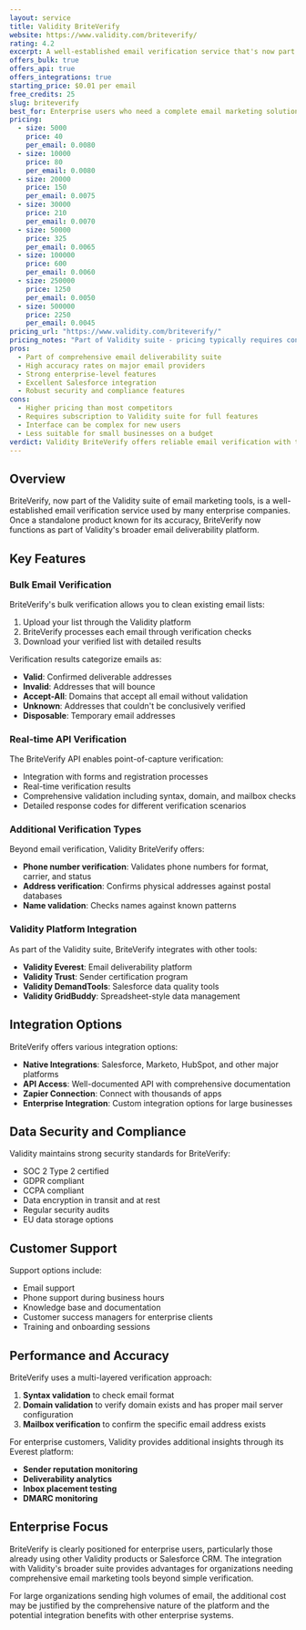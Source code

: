 ```yaml
---
layout: service
title: Validity BriteVerify
website: https://www.validity.com/briteverify/
rating: 4.2
excerpt: A well-established email verification service that's now part of Validity's broader email marketing suite, offering reliable verification but at premium pricing.
offers_bulk: true
offers_api: true
offers_integrations: true
starting_price: $0.01 per email
free_credits: 25
slug: briteverify
best_for: Enterprise users who need a complete email marketing solution beyond verification
pricing:
  - size: 5000
    price: 40
    per_email: 0.0080
  - size: 10000
    price: 80
    per_email: 0.0080
  - size: 20000
    price: 150
    per_email: 0.0075
  - size: 30000
    price: 210
    per_email: 0.0070
  - size: 50000
    price: 325
    per_email: 0.0065
  - size: 100000
    price: 600
    per_email: 0.0060
  - size: 250000
    price: 1250
    per_email: 0.0050
  - size: 500000
    price: 2250
    per_email: 0.0045
pricing_url: "https://www.validity.com/briteverify/"
pricing_notes: "Part of Validity suite - pricing typically requires consultation. Known for premium pricing focused on enterprise customers. Free trial available with limited verifications."
pros:
  - Part of comprehensive email deliverability suite
  - High accuracy rates on major email providers
  - Strong enterprise-level features
  - Excellent Salesforce integration
  - Robust security and compliance features
cons:
  - Higher pricing than most competitors
  - Requires subscription to Validity suite for full features
  - Interface can be complex for new users
  - Less suitable for small businesses on a budget
verdict: Validity BriteVerify offers reliable email verification with the backing of Validity's comprehensive email deliverability platform. While it delivers good results, the higher pricing and enterprise focus make it most suitable for larger organizations that can benefit from the complete suite of Validity tools rather than businesses just needing standalone verification.
---
```


## Overview

BriteVerify, now part of the Validity suite of email marketing tools, is a well-established email verification service used by many enterprise companies. Once a standalone product known for its accuracy, BriteVerify now functions as part of Validity's broader email deliverability platform.

## Key Features

### Bulk Email Verification

BriteVerify's bulk verification allows you to clean existing email lists:

1. Upload your list through the Validity platform
2. BriteVerify processes each email through verification checks
3. Download your verified list with detailed results

Verification results categorize emails as:

- **Valid**: Confirmed deliverable addresses
- **Invalid**: Addresses that will bounce
- **Accept-All**: Domains that accept all email without validation
- **Unknown**: Addresses that couldn't be conclusively verified
- **Disposable**: Temporary email addresses

### Real-time API Verification

The BriteVerify API enables point-of-capture verification:

- Integration with forms and registration processes
- Real-time verification results
- Comprehensive validation including syntax, domain, and mailbox checks
- Detailed response codes for different verification scenarios

### Additional Verification Types

Beyond email verification, Validity BriteVerify offers:

- **Phone number verification**: Validates phone numbers for format, carrier, and status
- **Address verification**: Confirms physical addresses against postal databases
- **Name validation**: Checks names against known patterns

### Validity Platform Integration

As part of the Validity suite, BriteVerify integrates with other tools:

- **Validity Everest**: Email deliverability platform
- **Validity Trust**: Sender certification program
- **Validity DemandTools**: Salesforce data quality tools
- **Validity GridBuddy**: Spreadsheet-style data management

## Integration Options

BriteVerify offers various integration options:

- **Native Integrations**: Salesforce, Marketo, HubSpot, and other major platforms
- **API Access**: Well-documented API with comprehensive documentation
- **Zapier Connection**: Connect with thousands of apps
- **Enterprise Integration**: Custom integration options for large businesses

## Data Security and Compliance

Validity maintains strong security standards for BriteVerify:

- SOC 2 Type 2 certified
- GDPR compliant
- CCPA compliant
- Data encryption in transit and at rest
- Regular security audits
- EU data storage options

## Customer Support

Support options include:

- Email support
- Phone support during business hours
- Knowledge base and documentation
- Customer success managers for enterprise clients
- Training and onboarding sessions

## Performance and Accuracy

BriteVerify uses a multi-layered verification approach:

1. **Syntax validation** to check email format
2. **Domain validation** to verify domain exists and has proper mail server configuration
3. **Mailbox verification** to confirm the specific email address exists

For enterprise customers, Validity provides additional insights through its Everest platform:

- **Sender reputation monitoring**
- **Deliverability analytics**
- **Inbox placement testing**
- **DMARC monitoring**

## Enterprise Focus

BriteVerify is clearly positioned for enterprise users, particularly those already using other Validity products or Salesforce CRM. The integration with Validity's broader suite provides advantages for organizations needing comprehensive email marketing tools beyond simple verification.

For large organizations sending high volumes of email, the additional cost may be justified by the comprehensive nature of the platform and the potential integration benefits with other enterprise systems.